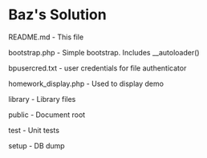 Baz's Solution
================================

README.md - This file

bootstrap.php - Simple bootstrap. Includes __autoloader()

bpusercred.txt - user credentials for file authenticator

homework_display.php - Used to display demo

library - Library files

public - Document root

test - Unit tests

setup - DB dump
